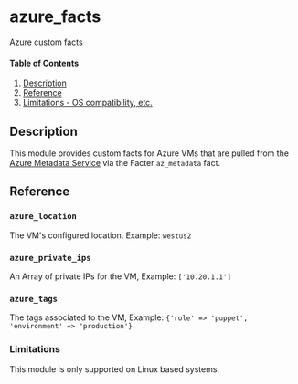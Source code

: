 # azure_facts

Azure custom facts

#### Table of Contents

1. [Description](#description)
1. [Reference](#reference)
1. [Limitations - OS compatibility, etc.](#limitations)

## Description

This module provides custom facts for Azure VMs that are pulled from the [Azure Metadata Service](https://docs.microsoft.com/en-us/azure/virtual-machines/linux/instance-metadata-service?tabs=linux) via the Facter `az_metadata` fact.

## Reference

### `azure_location`

The VM's configured location. Example: `westus2`

### `azure_private_ips`

An Array of private IPs for the VM, Example: `['10.20.1.1']`

### `azure_tags`

The tags associated to the VM, Example: `{'role' => 'puppet', 'environment' => 'production'}`

### Limitations

This module is only supported on Linux based systems.
